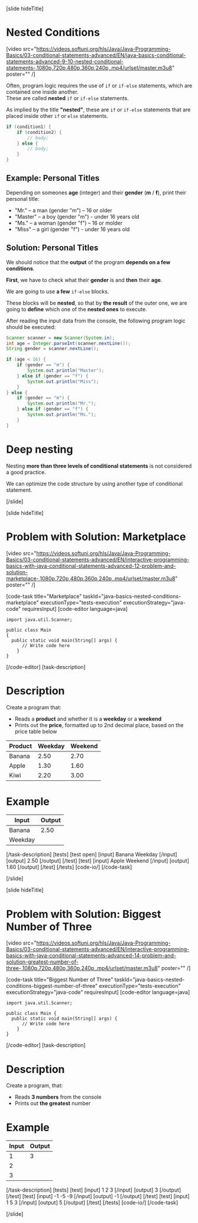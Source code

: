 [slide hideTitle]
# Nested Conditions

[video src="https://videos.softuni.org/hls/Java/Java-Programming-Basics/03-conditional-statements-advanced/EN/java-basics-conditional-statements-advanced-9-10-nested-conditional-statements-,1080p,720p,480p,360p,240p,.mp4/urlset/master.m3u8" poster="" /]

Often, program logic requires the use of `if` or `if-else` statements, which are contained one inside another.  
These are called **nested** `if` or `if-else` statements. 

As implied by the title **"nested"**, these are `if` or `if-else` statements that are placed inside other `if` or `else` statements.

```java
if (condition1) {
    if (condition2) {
        // body; 
    } else {
        // body;
    }
}
```

## Example: Personal Titles
Depending on someones **age** (integer) and their **gender** (**m** / **f**), print their personal title:
-  "Mr." – a man (gender "m") – 16 or older
-  "Master" – a boy (gender "m") - under 16 years old
-  "Ms." – a woman (gender "f") – 16 or molder
-  "Miss" – a girl (gender "f") - under 16 years old

## Solution: Personal Titles
We should notice that the **output** of the program **depends on a few conditions**. 

**First**, we have to check what their **gender** is and **then** their **age**. 

We are going to use **a few** `if-else` blocks. 

These blocks will be **nested**, so that by **the result** of the outer one, we are going to **define** which one of the **nested ones** to execute.

After reading the input data from the console, the following program logic should be executed:
```java
Scanner scanner = new Scanner(System.in);
int age = Integer.parseInt(scanner.nextLine());
String gender = scanner.nextLine();

if (age < 16) {
    if (gender == "m") {
        System.out.println("Master");
    } else if (gender == "f") {
        System.out.println("Miss");
    }
} else {
    if (gender == "m") {
        System.out.println("Mr.");
    } else if (gender == "f") {
        System.out.println("Ms.");
    }
}
```

# Deep nesting
Nesting **more than three levels of conditional statements** is not considered a good practice.

We can optimize the code structure by using another type of conditional statement.


[/slide]

[slide hideTitle]
# Problem with Solution: Marketplace

[video src="https://videos.softuni.org/hls/Java/Java-Programming-Basics/03-conditional-statements-advanced/EN/interactive-programming-basics-with-java-conditional-statements-advanced-12-problem-and-solution-marketplace-,1080p,720p,480p,360p,240p,.mp4/urlset/master.m3u8" poster="" /]

[code-task title="Marketplace" taskId="java-basics-nested-conditions-marketplace" executionType="tests-execution" executionStrategy="java-code" requiresInput]
[code-editor language=java]
```
import java.util.Scanner;

public class Main
{
  public static void main(String[] args) {
      // Write code here
    }
}
```
[/code-editor]
[task-description]
# Description
Create a program that:
  * Reads a **product** and whether it is a **weekday** or a **weekend** 
  * Prints out the **price**, formatted up to 2nd decimal place, based on the price table below

|Product|Weekday|Weekend| 
|-------|-------|-------|
|Banana|2.50|2.70|
|Apple|1.30|1.60|
|Kiwi|2.20|3.00|
# Example

| Input | Output |
| ------- | ------- |
| Banana | 2.50 |
| Weekday |

[/task-description]
[tests]
[test open]
[input]
Banana
Weekday
[/input]
[output]
2.50
[/output]
[/test]
[test]
[input]
Apple
Weekend
[/input]
[output]
1.60
[/output]
[/test]
[/tests]
[code-io/]
[/code-task]

[/slide]



[slide hideTitle]
# Problem with Solution: Biggest Number of Three

[video src="https://videos.softuni.org/hls/Java/Java-Programming-Basics/03-conditional-statements-advanced/EN/interactive-programming-basics-with-java-conditional-statements-advanced-14-problem-and-solution-greatest-number-of-three-,1080p,720p,480p,360p,240p,.mp4/urlset/master.m3u8" poster="" /]

[code-task title="Biggest Number of Three" taskId="java-basics-nested-conditions-biggest-number-of-three" executionType="tests-execution" executionStrategy="java-code" requiresInput]
[code-editor language=java]
```
import java.util.Scanner;

public class Main {
  public static void main(String[] args) {
      // Write code here
    }
}
```
[/code-editor]
[task-description]
# Description
Create a program, that:

  * Reads **3 numbers** from the console
  * Prints out **the greatest** number
# Example

| Input | Output |
| ------- | ------- |
| 1 | 3 |
| 2 |
| 3 |

[/task-description]
[tests]
[test]
[input]
1
2
3
[/input]
[output]
3
[/output]
[/test]
[test]
[input]
-1
-5
-9
[/input]
[output]
-1
[/output]
[/test]
[test]
[input]
1
5
3
[/input]
[output]
5
[/output]
[/test]
[/tests]
[code-io/]
[/code-task]

[/slide]


